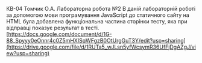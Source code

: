 КВ-04 Томчик О.А. Лабораторна робота №2
В даній лабораторній роботі за допомогою мови програмування JavaScript до статичного сайту на HTML була добавлена функціональна частина сторінки тесту, яка при відправці показує результат в тесті.
[https://docs.google.com/document/d/1G-88_Spyyy0eOnnr4c0Z5mHXISqWFgzB0OtUrgGuT3Y/edit?usp=sharing](https://drive.google.com/file/d/1RUTa5_wJLsn5yfWcsymR36UfFjDgAZgJ/view?usp=sharing)
